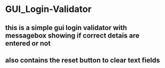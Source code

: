 # GUI_Login-Validator

## this is a simple gui login validator with messagebox showing if correct detais are entered or not
## also contains the reset button to clear text fields
